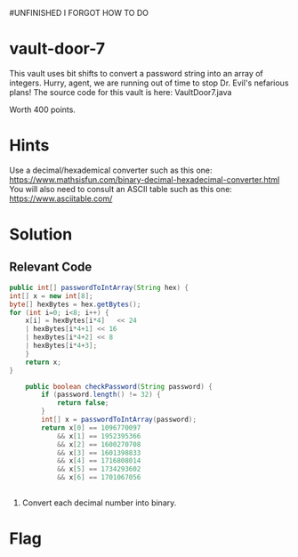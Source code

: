 #UNFINISHED I FORGOT HOW TO DO
# vault-door-7
This vault uses bit shifts to convert a password string into an array of integers. Hurry, agent, we are running out of time to stop Dr. Evil's nefarious plans! The source code for this vault is here: VaultDoor7.java

Worth 400 points.

# Hints
Use a decimal/hexademical converter such as this one: https://www.mathsisfun.com/binary-decimal-hexadecimal-converter.html
You will also need to consult an ASCII table such as this one: https://www.asciitable.com/

# Solution
## Relevant Code
```java
public int[] passwordToIntArray(String hex) {
int[] x = new int[8];
byte[] hexBytes = hex.getBytes();
for (int i=0; i<8; i++) {
    x[i] = hexBytes[i*4]   << 24
    | hexBytes[i*4+1] << 16
    | hexBytes[i*4+2] << 8
    | hexBytes[i*4+3];
    }
    return x;
}

    public boolean checkPassword(String password) {
        if (password.length() != 32) {
            return false;
        }
        int[] x = passwordToIntArray(password);
        return x[0] == 1096770097
            && x[1] == 1952395366
            && x[2] == 1600270708
            && x[3] == 1601398833
            && x[4] == 1716808014
            && x[5] == 1734293602
            && x[6] == 1701067056
        
```

1. Convert each decimal number into binary.


# Flag